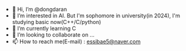 - 👋 Hi, I’m @dongdaran
- 👀 I’m interested in AI. But I'm sophomore in university(in 2024), I'm studying basic now(C++/C/python)
- 🌱 I’m currently learning C
- 💞️ I’m looking to collaborate on ...
- 📫 How to reach me(E-mail) : essibae5@naver.com


<!---
dongdaran/dongdaran is a ✨ special ✨ repository because its `README.md` (this file) appears on your GitHub profile.
You can click the Preview link to take a look at your changes.
--->
